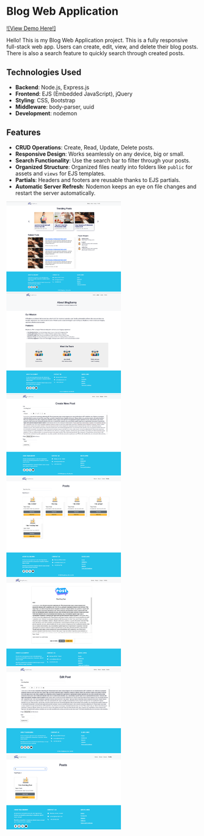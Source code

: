 # Blog Web Application

[![View Demo Here!]](https://youtu.be/7oHYE2__bZ4)

Hello! This is my Blog Web Application project. This is a fully responsive full-stack web app.  Users can create, edit, view, and delete their blog posts. There is also a search feature to quickly search through created posts. 

## Technologies Used
- **Backend**: Node.js, Express.js
- **Frontend**: EJS (Embedded JavaScript), jQuery
- **Styling**: CSS, Bootstrap
- **Middleware**: body-parser, uuid
- **Development**: nodemon

## Features
- **CRUD Operations**: Create, Read, Update, Delete posts.
- **Responsive Design**: Works seamlessly on any device, big or small.
- **Search Functionality**: Use the search bar to filter through your posts.
- **Organized Structure**: Organized files neatly into folders like `public` for assets and `views` for EJS templates.
- **Partials**: Headers and footers are reusable thanks to EJS partials.
- **Automatic Server Refresh**: Nodemon keeps an eye on file changes and restart the server automatically.

<img src="public/images/homepage.png" width="300px"><img src="public/images/about.png" width="300px"><img src="public/images/create.png" alt="Demo image for library" width="300px"><img src="public/images/profile.png" width="300px"><img src="public/images/view.png" width="300px"><img src="public/images/edit.png" width="300px"><img src="public/images/search.png" width="300px">
